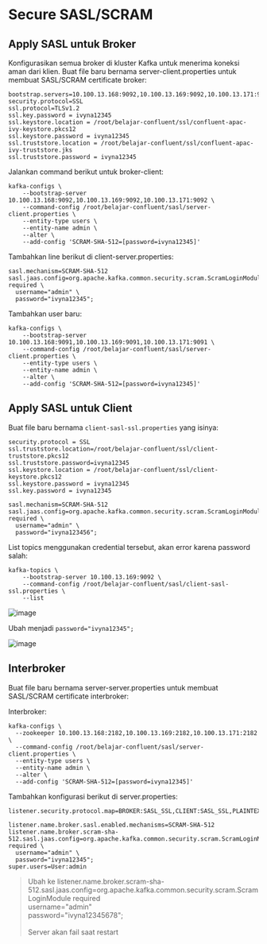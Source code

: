 # Secure SASL/SCRAM

## Apply SASL untuk Broker

Konfigurasikan semua broker di kluster Kafka untuk menerima koneksi aman dari klien. Buat file baru bernama server-client.properties untuk membuat SASL/SCRAM certificate broker:

```
bootstrap.servers=10.100.13.168:9092,10.100.13.169:9092,10.100.13.171:9092
security.protocol=SSL
ssl.protocol=TLSv1.2
ssl.key.password = ivyna12345
ssl.keystore.location = /root/belajar-confluent/ssl/confluent-apac-ivy-keystore.pkcs12
ssl.keystore.password = ivyna12345
ssl.truststore.location = /root/belajar-confluent/ssl/confluent-apac-ivy-truststore.jks
ssl.truststore.password = ivyna12345
```

Jalankan command berikut untuk broker-client:

```
kafka-configs \
    --bootstrap-server 10.100.13.168:9092,10.100.13.169:9092,10.100.13.171:9092 \
    --command-config /root/belajar-confluent/sasl/server-client.properties \
    --entity-type users \
    --entity-name admin \
    --alter \
    --add-config 'SCRAM-SHA-512=[password=ivyna12345]'
```

Tambahkan line berikut di client-server.properties:

```
sasl.mechanism=SCRAM-SHA-512
sasl.jaas.config=org.apache.kafka.common.security.scram.ScramLoginModule required \
  username="admin" \
  password="ivyna12345";
```

Tambahkan user baru:

```
kafka-configs \
    --bootstrap-server 10.100.13.168:9091,10.100.13.169:9091,10.100.13.171:9091 \
    --command-config /root/belajar-confluent/sasl/server-client.properties \
    --entity-type users \
    --entity-name admin \
    --alter \
    --add-config 'SCRAM-SHA-512=[password=ivyna12345]'
```

## Apply SASL untuk Client

Buat file baru bernama `client-sasl-ssl.properties` yang isinya:

```
security.protocol = SSL
ssl.truststore.location=/root/belajar-confluent/ssl/client-truststore.pkcs12
ssl.truststore.password=ivyna12345
ssl.keystore.location = /root/belajar-confluent/ssl/client-keystore.pkcs12
ssl.keystore.password = ivyna12345
ssl.key.password = ivyna12345

sasl.mechanism=SCRAM-SHA-512
sasl.jaas.config=org.apache.kafka.common.security.scram.ScramLoginModule required \
  username="admin" \
  password="ivyna123456";
```

List topics menggunakan credential tersebut, akan error karena password salah:

```
kafka-topics \
    --bootstrap-server 10.100.13.169:9092 \
    --command-config /root/belajar-confluent/sasl/client-sasl-ssl.properties \
    --list
```

![image](https://github.com/user-attachments/assets/0397d5b7-bfdc-4d81-8931-f7faa6122eda)

Ubah menjadi `password="ivyna12345";`

![image](https://github.com/user-attachments/assets/12e8cb38-3188-4f78-894d-1a8a2bd30a9f)

## Interbroker

Buat file baru bernama server-server.properties untuk membuat SASL/SCRAM certificate interbroker:

Interbroker:

```
kafka-configs \
  --zookeeper 10.100.13.168:2182,10.100.13.169:2182,10.100.13.171:2182 \
  --command-config /root/belajar-confluent/sasl/server-client.properties \
  --entity-type users \
  --entity-name admin \
  --alter \
  --add-config 'SCRAM-SHA-512=[password=ivyna12345]'
```

Tambahkan konfigurasi berikut di server.properties:

```
listener.security.protocol.map=BROKER:SASL_SSL,CLIENT:SASL_SSL,PLAINTEXT:PLAINTEXT

listener.name.broker.sasl.enabled.mechanisms=SCRAM-SHA-512
listener.name.broker.scram-sha-512.sasl.jaas.config=org.apache.kafka.common.security.scram.ScramLoginModule required \
  username="admin" \
  password="ivyna12345";
super.users=User:admin
```

> Ubah ke listener.name.broker.scram-sha-512.sasl.jaas.config=org.apache.kafka.common.security.scram.ScramLoginModule required \
  username="admin" \
  password="ivyna12345678"; \
> \
  Server akan fail saat restart
  
